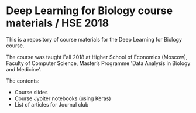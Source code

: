 # Deep Learning for Biology course materials / HSE 2018

This is a repository of course materials for the Deep Learning for Biology course. 

The course was taught Fall 2018 at Higher School of Economics (Moscow), Faculty of Computer Science, Master’s Programme 'Data Analysis in Biology and Medicine'.

The contents:
* Course slides
* Course Jypiter notebooks (using Keras)
* List of articles for Journal club
